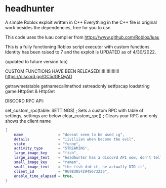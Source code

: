 # headhunter
A simple Roblox exploit written in C++
Everything in the C++ file is original work besides the dependencies, free for you to use.

This code uses the luau compiler from https://www.github.com/Roblox/luau

This is a fully functioning Roblox script executor with custom functions.
Identity has been raised to 7 and the exploit is UPDATED as of 4/30/2022.

(updated to future version too)

CUSTOM FUNCTIONS HAVE BEEN RELEASED!!!!!!!!!!!!!!!!
https://discord.gg/GC5dGFQyAD

getrawmetatable
getnamecallmethod
setreadonly
setfpscap
loadstring
game:HttpGet & HttpGet


DISCORD RPC API:

set_custom_rpc(table: SETTINGS)   ; Sets a custom RPC with table of settings, settings are below
clear_custom_rpc()                ; Clears your RPC and only shows the client name

```lua
{
    name                = "doesnt seem to be used ig",
    details             = "iiviliian when become the evil",
    state               = "funne",
    activity_type       = "STREAMING",
    large_image_key     = "fish",
    large_image_text    = "headhunter has a discord API now, don't tell anyone ;)",
    small_image_key     = "ramen",
    small_image_text    = "the fish did it, he actually DID it",
    client_id           = "969838542945673236",
    enable_time_elapsed = true,
}
```
